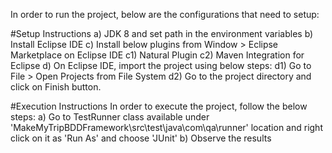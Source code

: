 In order to run the project, below are the configurations that need to setup:

#Setup Instructions
a) JDK 8 and set path in the environment variables
b) Install Eclipse IDE
c) Install below plugins from Window > Eclipse Marketplace on Eclipse IDE
c1) Natural Plugin
c2) Maven Integration for Eclipse
d) On Eclipse IDE, import the project using below steps:
d1) Go to File > Open Projects from File System
d2) Go to the project directory and click on Finish button.

#Execution Instructions
In order to execute the project, follow the below steps:
a) Go to TestRunner class available under 'MakeMyTripBDDFramework\src\test\java\com\qa\runner' location and right click on it as 'Run As' and choose 'JUnit'
b) Observe the results